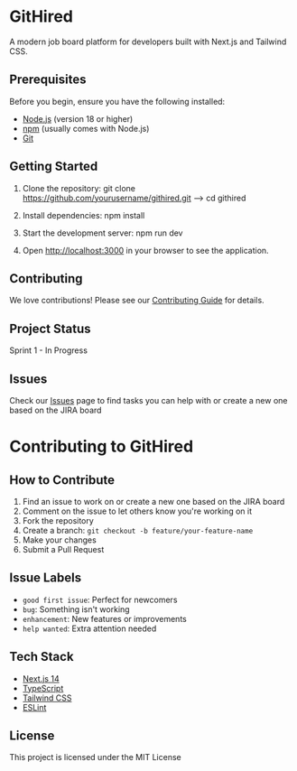 # GitHired

A modern job board platform for developers built with Next.js and Tailwind CSS.

## Prerequisites

Before you begin, ensure you have the following installed:
- [Node.js](https://nodejs.org/) (version 18 or higher)
- [npm](https://www.npmjs.com/) (usually comes with Node.js)
- [Git](https://git-scm.com/)


## Getting Started

1. Clone the repository: git clone https://github.com/yourusername/githired.git  --> cd githired

2. Install dependencies: npm install

3. Start the development server: npm run dev

4. Open [http://localhost:3000](http://localhost:3000) in your browser to see the application.


## Contributing
We love contributions! Please see our [Contributing Guide](CONTRIBUTING.md) for details.

## Project Status
Sprint 1 - In Progress

## Issues
Check our [Issues](https://github.com/naveendk/githired/issues) page to find tasks you can help with or create a new one based on the JIRA board

# Contributing to GitHired

## How to Contribute
1. Find an issue to work on or create a new one based on the JIRA board
2. Comment on the issue to let others know you're working on it
3. Fork the repository
4. Create a branch: `git checkout -b feature/your-feature-name`
5. Make your changes
6. Submit a Pull Request

## Issue Labels
- `good first issue`: Perfect for newcomers
- `bug`: Something isn't working
- `enhancement`: New features or improvements
- `help wanted`: Extra attention needed

## Tech Stack

- [Next.js 14](https://nextjs.org/)
- [TypeScript](https://www.typescriptlang.org/)
- [Tailwind CSS](https://tailwindcss.com/)
- [ESLint](https://eslint.org/)

## License

This project is licensed under the MIT License 